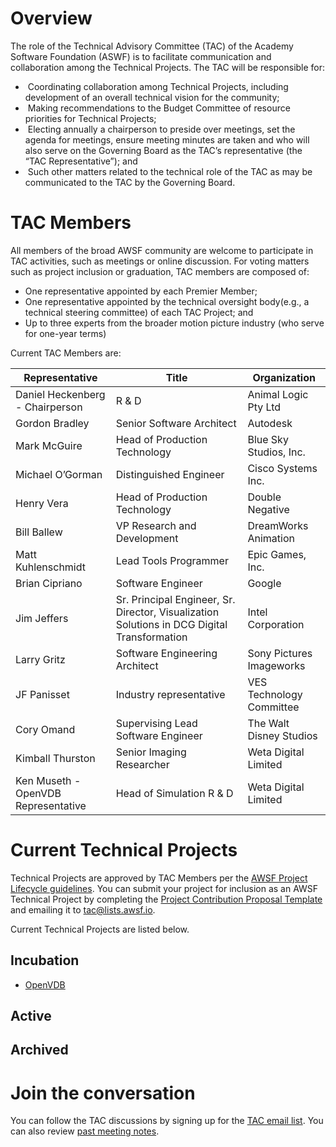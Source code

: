 # Overview

The role of the Technical Advisory Committee (TAC) of the Academy Software Foundation (ASWF) is to facilitate communication and collaboration among the Technical Projects. The TAC will be responsible for:

*  Coordinating collaboration among Technical Projects, including development of an overall technical vision for the community;
*  Making recommendations to the Budget Committee of resource priorities for Technical Projects;
*  Electing annually a chairperson to preside over meetings, set the agenda for meetings, ensure meeting minutes are taken and who will also serve on the Governing Board as the TAC’s representative (the “TAC Representative”); and
*  Such other matters related to the technical role of the TAC as may be communicated to the TAC by the Governing Board.

# TAC Members

All members of the broad AWSF community are welcome to participate in TAC activities, such as meetings or online discussion. For voting matters such as project inclusion or graduation, TAC members are composed of:

* One representative appointed by each Premier Member;
* One representative appointed by the technical oversight body(e.g., a technical steering committee) of each TAC Project; and
* Up to three experts from the broader motion picture industry (who serve for one-year terms)

Current TAC Members are:

| Representative | Title | Organization |
| -------------- | ----- | ------------ |
| Daniel Heckenberg - Chairperson | R & D | Animal Logic Pty Ltd |
| Gordon Bradley | Senior Software Architect | Autodesk |
| Mark McGuire | Head of Production Technology | Blue Sky Studios, Inc. |
| Michael O’Gorman | Distinguished Engineer | Cisco Systems Inc. |
| Henry Vera | Head of Production Technology | Double Negative |
| Bill Ballew | VP Research and Development | DreamWorks Animation |
| Matt Kuhlenschmidt | Lead Tools Programmer | Epic Games, Inc. |
| Brian Cipriano | Software Engineer | Google |
| Jim Jeffers | Sr. Principal Engineer, Sr. Director, Visualization Solutions in DCG Digital Transformation | Intel Corporation |
| Larry Gritz | Software Engineering Architect | Sony Pictures Imageworks |
| JF Panisset | Industry representative | VES Technology Committee |
| Cory Omand | Supervising Lead Software Engineer | The Walt Disney Studios |
| Kimball Thurston | Senior Imaging Researcher | Weta Digital Limited |
| Ken Museth - OpenVDB Representative | Head of Simulation R & D | Weta Digital Limited |

# Current Technical Projects

Technical Projects are approved by TAC Members per the [AWSF Project Lifecycle guidelines](https://github.com/AcademySoftwareFoundation/tac/blob/master/process/lifecycle.md). You can submit your project for inclusion as an AWSF Technical Project by completing the [Project Contribution Proposal Template](https://github.com/AcademySoftwareFoundation/tac/blob/master/process/proposal_template.md) and emailing it to tac@lists.awsf.io.

Current Technical Projects are listed below.

## Incubation

- [OpenVDB](https://github.com/AcademySoftwareFoundation/openvdb)

## Active

## Archived

# Join the conversation

You can follow the TAC discussions by signing up for the [TAC email list](https://lists.aswf.io/g/tac). You can also review [past meeting notes](meetings).
